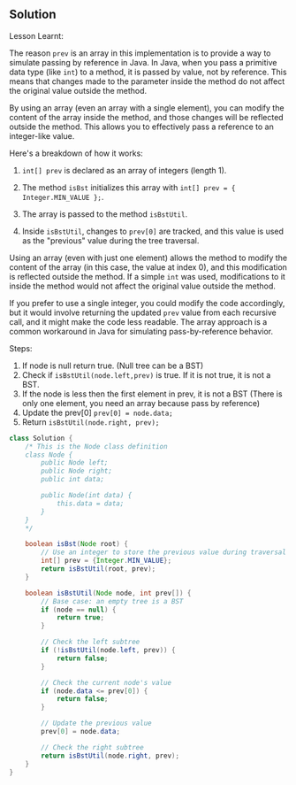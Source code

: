 ## Solution

Lesson Learnt:

The reason `prev` is an array in this implementation is to provide a way to simulate passing by reference in Java. In Java, when you pass a primitive data type (like `int`) to a method, it is passed by value, not by reference. This means that changes made to the parameter inside the method do not affect the original value outside the method.

By using an array (even an array with a single element), you can modify the content of the array inside the method, and those changes will be reflected outside the method. This allows you to effectively pass a reference to an integer-like value.

Here's a breakdown of how it works:

1. `int[] prev` is declared as an array of integers (length 1).

2. The method `isBst` initializes this array with `int[] prev = { Integer.MIN_VALUE };`.

3. The array is passed to the method `isBstUtil`.

4. Inside `isBstUtil`, changes to `prev[0]` are tracked, and this value is used as the "previous" value during the tree traversal.

Using an array (even with just one element) allows the method to modify the content of the array (in this case, the value at index 0), and this modification is reflected outside the method. If a simple `int` was used, modifications to it inside the method would not affect the original value outside the method.

If you prefer to use a single integer, you could modify the code accordingly, but it would involve returning the updated `prev` value from each recursive call, and it might make the code less readable. The array approach is a common workaround in Java for simulating pass-by-reference behavior.

Steps:
1. If node is null return true. (Null tree can be a BST)
2. Check if `isBstUtil(node.left,prev)` is true. If it is not true, it is not a BST.
3. If the node is less then the first element in prev, it is not a BST (There is only one element, you need an array because pass by reference)
4. Update the prev[0] `prev[0] = node.data;`
5. Return `isBstUtil(node.right, prev);`



``` java
class Solution {
    /* This is the Node class definition
    class Node {
        public Node left;
        public Node right;
        public int data;

        public Node(int data) {
            this.data = data;
        }
    }
    */

    boolean isBst(Node root) {
        // Use an integer to store the previous value during traversal
        int[] prev = {Integer.MIN_VALUE};
        return isBstUtil(root, prev);
    }

    boolean isBstUtil(Node node, int prev[]) {
        // Base case: an empty tree is a BST
        if (node == null) {
            return true;
        }

        // Check the left subtree
        if (!isBstUtil(node.left, prev)) {
            return false;
        }

        // Check the current node's value
        if (node.data <= prev[0]) {
            return false;
        }

        // Update the previous value
        prev[0] = node.data;

        // Check the right subtree
        return isBstUtil(node.right, prev);
    }
}

```
